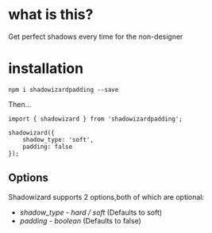 # what is this?

Get perfect shadows every time for the non-designer

# installation

`npm i shadowizardpadding --save`

Then...

```
import { shadowizard } from 'shadowizardpadding';

shadowizard({
    shadow_type: 'soft',
    padding: false
});
```

## Options

Shadowizard supports 2 options,both of which are optional:

* *shadow_type* - _hard / soft_ (Defaults to soft)
* *padding* - _boolean_ (Defaults to false)
